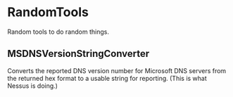 # RandomTools
Random tools to do random things.

## MSDNSVersionStringConverter
Converts the reported DNS version number for Microsoft DNS servers from the returned hex format to a usable string for reporting.  (This is what Nessus is doing.)
